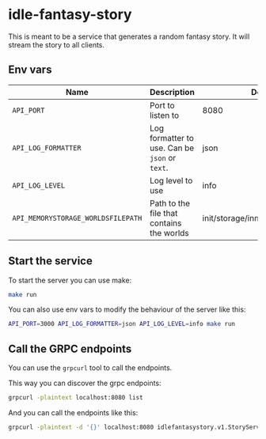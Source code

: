 # idle-fantasy-story
This is meant to be a service that generates a random fantasy story. It will stream the story to all clients.

## Env vars
| Name                               | Description                                    | Default                          |
|------------------------------------|------------------------------------------------|----------------------------------|
| `API_PORT`                         | Port to listen to                              | 8080                             |
| `API_LOG_FORMATTER`                | Log formatter to use. Can be `json` or `text`. | json                             |
| `API_LOG_LEVEL`                    | Log level to use                               | info                             |
| `API_MEMORYSTORAGE_WORLDSFILEPATH` | Path to the file that contains the worlds      | init/storage/inmemory/worlds.yml |

## Start the service
To start the server you can use make:
```bash
make run
```

You can also use env vars to modify the behaviour of the server like this:
```bash
API_PORT=3000 API_LOG_FORMATTER=json API_LOG_LEVEL=info make run
```

## Call the GRPC endpoints
You can use the `grpcurl` tool to call the endpoints.

This way you can discover the grpc endpoints:
```bash
grpcurl -plaintext localhost:8080 list  
```

And you can call the endpoints like this:
```bash
grpcurl -plaintext -d '{}' localhost:8080 idlefantasystory.v1.StoryService/GetWorlds
```
